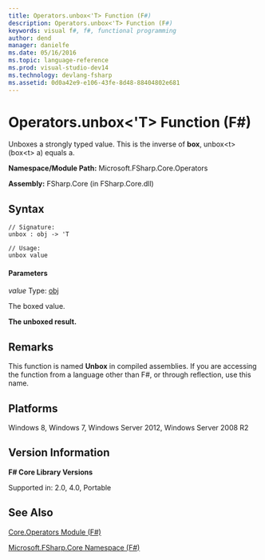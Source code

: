 ```yaml
---
title: Operators.unbox<'T> Function (F#)
description: Operators.unbox<'T> Function (F#)
keywords: visual f#, f#, functional programming
author: dend
manager: danielfe
ms.date: 05/16/2016
ms.topic: language-reference
ms.prod: visual-studio-dev14
ms.technology: devlang-fsharp
ms.assetid: 0d0a42e9-e106-43fe-8d48-88404802e681 
---
```


# Operators.unbox<'T> Function (F#)

Unboxes a strongly typed value. This is the inverse of **box**, unbox&lt;t&gt;(box&lt;t&gt; a) equals a.

**Namespace/Module Path:** Microsoft.FSharp.Core.Operators

**Assembly:** FSharp.Core (in FSharp.Core.dll)


## Syntax

```
// Signature:
unbox : obj -> 'T

// Usage:
unbox value
```

#### Parameters
*value*
Type: [obj](https://msdn.microsoft.com/library/dcf2430f-702b-40e5-a0a1-97518bf137f7)


The boxed value.



**The unboxed result.**
## Remarks
This function is named **Unbox** in compiled assemblies. If you are accessing the function from a language other than F#, or through reflection, use this name.


## Platforms
Windows 8, Windows 7, Windows Server 2012, Windows Server 2008 R2


## Version Information
**F# Core Library Versions**

Supported in: 2.0, 4.0, Portable




## See Also
[Core.Operators Module &#40;F&#35;&#41;](Core.Operators-Module-%5BFSharp%5D.md)

[Microsoft.FSharp.Core Namespace &#40;F&#35;&#41;](Microsoft.FSharp.Core-Namespace-%5BFSharp%5D.md)

